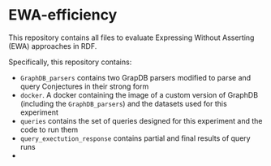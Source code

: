 # EWA-efficiency

This repository contains all files to evaluate Expressing Without Asserting (EWA) approaches in RDF. 

Specifically, this repository contains:
- ```GraphDB_parsers``` contains two GrapDB parsers modified to parse and query Conjectures in their strong form 
- ```docker```. A docker containing the image of a custom version of GraphDB (including the ```GraphDB_parsers```) and the datasets used for this experiment 
- ```queries``` contains the set of queries designed for this experiment and the code to run them  
- ```query_exectution_response``` contains partial and final results of query runs
- 

